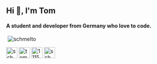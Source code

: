 <h2>Hi 👋, I'm Tom</h2>
<h4>A student and developer from Germany who love to code. </h4>


<p>&nbsp;<img src="https://github-readme-stats.vercel.app/api?username=schmelto&show_icons=true&count_private=true" alt="schmelto" /></p>
  
<p>
  <a href="https://dev.to/schmelto" target="blank"><img align="center" src="https://cdn.jsdelivr.net/npm/simple-icons@3.0.1/icons/dev-dot-to.svg" alt="schmelto" height="30" width="30" /></a>
  <a href="https://linkedin.com/in/tomschmelzer" target="blank"><img align="center" src="https://cdn.jsdelivr.net/npm/simple-icons@3.0.1/icons/linkedin.svg" alt="tomschmelzer" height="30" width="30" /></a>
  <a href="https://stackoverflow.com/users/11155942" target="blank"><img align="center" src="https://cdn.jsdelivr.net/npm/simple-icons@3.0.1/icons/stackoverflow.svg" alt="11155942" height="30" width="30" /></a>
  <a href="https://instagram.com/schmelto" target="blank"><img align="center" src="https://cdn.jsdelivr.net/npm/simple-icons@3.0.1/icons/instagram.svg" alt="schmelto" height="30" width="30" /></a>
</p>

